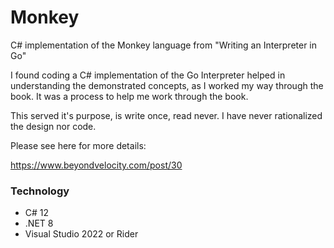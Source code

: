 # Monkey

C# implementation of the Monkey language from "Writing an Interpreter in Go"

I found coding a C# implementation of the Go Interpreter helped in understanding the demonstrated concepts, as I worked my way through the book. It was a process to help me work through the book.

This served it's purpose, is write once, read never. I have never rationalized the design nor code.

Please see here for more details:

https://www.beyondvelocity.com/post/30

### Technology

- C# 12
- .NET 8
- Visual Studio 2022 or Rider
